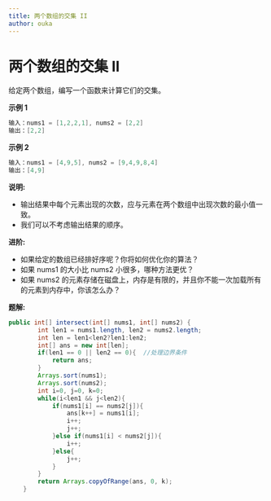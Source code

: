 ```yaml
---
title: 两个数组的交集 II
author: ouka
---
```

# 两个数组的交集 II

给定两个数组，编写一个函数来计算它们的交集。

**示例 1**

```java
输入：nums1 = [1,2,2,1], nums2 = [2,2]
输出：[2,2]
```

**示例 2**

```java
输入：nums1 = [4,9,5], nums2 = [9,4,9,8,4]
输出：[4,9]
```

**说明:**
- 输出结果中每个元素出现的次数，应与元素在两个数组中出现次数的最小值一致。
- 我们可以不考虑输出结果的顺序。


**进阶:**
- 如果给定的数组已经排好序呢？你将如何优化你的算法？
- 如果 nums1 的大小比 nums2 小很多，哪种方法更优？
- 如果 nums2 的元素存储在磁盘上，内存是有限的，并且你不能一次加载所有的元素到内存中，你该怎么办？

**题解:**
```java
public int[] intersect(int[] nums1, int[] nums2) {
        int len1 = nums1.length, len2 = nums2.length;
        int len = len1<len2?len1:len2;
        int[] ans = new int[len];
        if(len1 == 0 || len2 == 0){  //处理边界条件
            return ans;
        }
        Arrays.sort(nums1);
        Arrays.sort(nums2);
        int i=0, j=0, k=0;
        while(i<len1 && j<len2){
            if(nums1[i] == nums2[j]){
                ans[k++] = nums1[i];
                i++;
                j++;
            }else if(nums1[i] < nums2[j]){
                i++;
            }else{
                j++;
            }
        }
        return Arrays.copyOfRange(ans, 0, k);
    }
```


<MyComponent author="ouka" />
<script setup lang="ts">
import MyComponent from "@MyComponent";
</script>